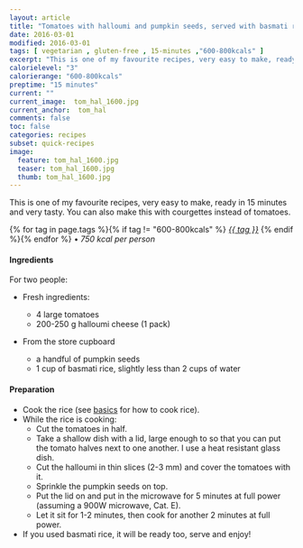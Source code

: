 ```yaml
---
layout: article
title: "Tomatoes with halloumi and pumpkin seeds, served with basmati rice"
date: 2016-03-01
modified: 2016-03-01
tags: [ vegetarian , gluten-free , 15-minutes ,"600-800kcals" ]
excerpt: "This is one of my favourite recipes, very easy to make, ready in 15 minutes and ..."
calorielevel: "3"
calorierange: "600-800kcals"
preptime: "15 minutes"
current: ""
current_image:  tom_hal_1600.jpg
current_anchor:  tom_hal
comments: false
toc: false
categories: recipes
subset: quick-recipes
image:
  feature: tom_hal_1600.jpg
  teaser: tom_hal_1600.jpg
  thumb: tom_hal_1600.jpg
---
```




This is one of my favourite recipes, very easy to make, ready in 15 minutes and very tasty. You can also make this with courgettes instead of tomatoes.


{% for tag in page.tags %}{% if tag != "600-800kcals" %}&nbsp;<a class="post-tag" href="{{ site.url}}/tags/#{{ tag }}">_{{ tag }}_</a>&nbsp;{% endif %}{% endfor %} &bull;&nbsp;<em>750&nbsp;kcal&nbsp;per&nbsp;person</em>&nbsp;&nbsp;<a href="{{ site.url}}/tags/#600-800kcals"><img src="{{ site.url }}/images/battery_lvl_3.png" style="height:1.0em;"></a>

#### Ingredients

For two people:

- Fresh ingredients:
  - 4 large tomatoes
  - 200-250 g halloumi cheese (1 pack)

- From the store cupboard  
  - a handful of pumpkin seeds
  - 1 cup of basmati rice, slightly less than 2 cups of water

#### Preparation
- Cook the rice (see <a href="{{ site.url }}/basics">basics</a> for how to cook rice).
- While the rice is cooking:
	- Cut the tomatoes in half.
	- Take a shallow dish with a lid, large enough to so that you can put the tomato halves next to one another. I use a heat resistant glass dish.
	- Cut the halloumi in thin slices (2-3 mm) and cover the tomatoes with it.
	- Sprinkle the pumpkin seeds on top.
	- Put the lid on and put in the microwave for 5 minutes at full power (assuming a 900W microwave, Cat. E).
	- Let it sit for 1-2 minutes, then cook for another 2 minutes at full power.
- If you used basmati rice, it will be ready too, serve and enjoy!
